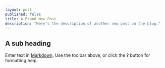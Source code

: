 ```yaml
---
layout: post
published: false
title: A Brand New Post
description: "Here's the description of another new post on the blog."
---
```


## A sub heading

Enter text in [Markdown](http://daringfireball.net/projects/markdown/). Use the toolbar above, or click the **?** button for formatting help.
